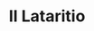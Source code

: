 ---
title: II Lataritio

mediaPath: /videos/l_10_morpurgodoc1183-1080p.mp4
mediaPosition:  []
mediaRotation:  []
mediaScale: 1
cameraFOV: 60

# Pair of camera points and targets: [final point], ... , [entrance point]
cameraPath: [
    [[],[]]
]

animationEntry: 2000
---